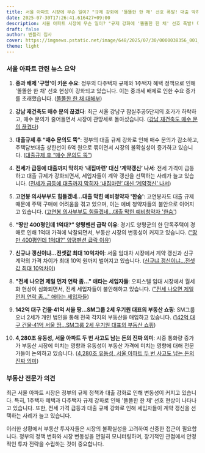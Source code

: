 ```yaml
---
title: 서울 아파트 시장에 무슨 일이? "규제 강화에 '똘똘한 한 채' 선호 폭발! 대출 막히자 '계약 갱신'으로 돌아서는 세입자들"
date: 2025-07-30T17:26:41.616427+09:00
description: 서울 아파트 시장에 무슨 일이? "규제 강화에 '똘똘한 한 채' 선호 폭발! 대출 막히자 '계약 갱신'으로 돌아서는 세입자들"
draft: false
author: 벤틀리 집사
cover: https://imgnews.pstatic.net/image/648/2025/07/30/0000038356_001_20250730113707764.jpg
theme: light
---
```


### 서울 아파트 관련 뉴스 요약

1. **중과 배제 '구멍'이 키운 수요**: 정부의 다주택자 규제와 1주택자 혜택 정책으로 인해 '똘똘한 한 채' 선호 현상이 강화되고 있습니다. 이는 중과세 배제로 인한 수요 증가를 초래했습니다. ([똘똘한 한 채 대해부](https://n.news.naver.com/article/648/0000038356))

2. **강남 재건축도 매수 문의 끊겼다**: 최근 서울 강남구 잠실주공5단지의 호가가 하락하고, 매수 문의가 줄어들면서 시장이 관망세로 돌아섰습니다. ([강남 재건축도 매수 문의 끊겼다](https://n.news.naver.com/article/016/0002507248))

3. **대출규제 후 “매수 문의도 뚝”**: 정부의 대출 규제 강화로 인해 매수 문의가 감소하고, 주택담보대출 상한선이 6억 원으로 묶이면서 시장의 불확실성이 증가하고 있습니다. ([대출규제 후 “매수 문의도 뚝”](https://n.news.naver.com/article/079/0004050546))

4. **전세가 급등에 대출까지 막히자 ‘내집마련’ 대신 ‘계약갱신’ 나서**: 전세 가격이 급등하고 대출 규제가 강화되면서, 세입자들이 계약 갱신을 선택하는 사례가 늘고 있습니다. ([전세가 급등에 대출까지 막히자 ‘내집마련’ 대신 ‘계약갱신’ 나서](https://n.news.naver.com/article/009/0005533385))

5. **고연봉 의사부부도 힘들겠네…대출 막힌 예비청약자 '한숨'**: 고연봉자도 대출 규제 때문에 주택 구매에 어려움을 겪고 있으며, 이는 예비 청약자들의 불안으로 이어지고 있습니다. ([고연봉 의사부부도 힘들겠네…대출 막힌 예비청약자 '한숨'](https://n.news.naver.com/article/015/0005164374))

6. **“땅만 400평인데 1억대?” 양평펜션 급락 이유**: 경기도 양평군의 한 단독주택이 경매로 인해 1억대 가격에 낙찰되면서, 부동산 시장의 변동성이 커지고 있습니다. ([“땅만 400평인데 1억대?” 양평펜션 급락 이유](https://n.news.naver.com/article/016/0002507151))

7. **신규냐 갱신이냐…전셋값 최대 10억차이**: 서울 임대차 시장에서 계약 갱신과 신규 계약의 가격 차이가 최대 10억 원까지 벌어지고 있습니다. ([신규냐 갱신이냐…전셋값 최대 10억차이](https://n.news.naver.com/article/009/0005533599))

8. **"전세 나오면 제일 먼저 연락 좀..." 애타는 세입자들**: 오피스텔 임대 시장에서 월세화 현상이 심화되면서, 전세 세입자들이 불안해하고 있습니다. (["전세 나오면 제일 먼저 연락 좀..." 애타는 세입자들](https://n.news.naver.com/article/014/0005384652))

9. **142억 대구 건물·41억 서울 땅…SM그룹 2세 우기원 대표의 부동산 쇼핑**: SM그룹 오너 2세가 개인 법인을 통해 전국 각지의 부동산을 매입하고 있습니다. ([142억 대구 건물·41억 서울 땅…SM그룹 2세 우기원 대표의 부동산 쇼핑](https://n.news.naver.com/article/277/0005629843))

10. **4,280조 유동성, 서울 아파트 두 번 사고도 남는 돈의 진짜 의미**: 시중 통화량 증가가 부동산 시장에 미치는 영향과 유동성이 부동산 가격에 미치는 영향에 대해 전문가들이 논의하고 있습니다. ([4,280조 유동성, 서울 아파트 두 번 사고도 남는 돈의 진짜 의미](https://n.news.naver.com/article/015/0005164514))

### 부동산 전문가 의견

최근 서울 아파트 시장은 정부의 규제 정책과 대출 강화로 인해 변동성이 커지고 있습니다. 특히, 1주택자 혜택과 다주택자 규제 강화로 인해 '똘똘한 한 채' 선호 현상이 나타나고 있습니다. 또한, 전세 가격 급등과 대출 규제 강화로 인해 세입자들이 계약 갱신을 선택하는 사례가 늘고 있습니다.

이러한 상황에서 부동산 투자자들은 시장의 불확실성을 고려하여 신중한 접근이 필요합니다. 정부의 정책 변화와 시장 변동성을 면밀히 모니터링하며, 장기적인 관점에서 안정적인 투자 전략을 수립하는 것이 중요합니다.